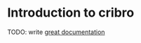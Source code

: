 # Introduction to cribro

TODO: write [great documentation](http://jacobian.org/writing/what-to-write/)
